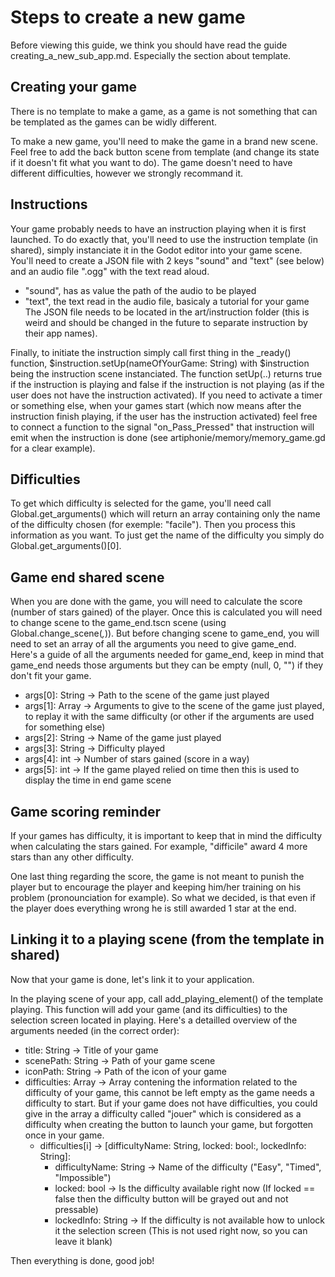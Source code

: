 # Steps to create a new game

Before viewing this guide, we think you should have read the guide creating_a_new_sub_app.md. Especially the section about template.

## Creating your game

There is no template to make a game, as a game is not something that can be templated as the games can be widly different.

To make a new game, you'll need to make the game in a brand new scene. Feel free to add the back button scene from
template (and change its state if it doesn't fit what you want to do). The game doesn't need to have different difficulties,
however we strongly recommand it.

## Instructions

Your game probably needs to have an instruction playing when it is first launched. To do exactly that, you'll need to use the
instruction template (in shared), simply instanciate it in the Godot editor into your game scene. You'll need to create a JSON
file with 2 keys "sound" and "text" (see below) and an audio file ".ogg" with the text read aloud.
- "sound", has as value the path of the audio to be played
- "text", the text read in the audio file, basicaly a tutorial for your game
The JSON file needs to be located in the art/instruction folder (this is weird and should be changed in the future to separate
instruction by their app names).

Finally, to initiate the instruction simply call first thing in the \_ready() function, $instruction.setUp(nameOfYourGame: String)
with $instruction being the instruction scene instanciated. The function setUp(..) returns true if the instruction is playing and
false if the instruction is not playing (as if the user does not have the instruction activated). If you need to activate a timer
or something else, when your games start (which now means after the instruction finish playing, if the user has the instruction
activated) feel free to connect a function to the signal "on_Pass_Pressed" that instruction will emit when the instruction is
done (see artiphonie/memory/memory_game.gd for a clear example).

## Difficulties

To get which difficulty is selected for the game, you'll need call Global.get_arguments() which will return an array containing only
the name of the difficulty chosen (for exemple: "facile"). Then you process this information as you want. To just get the name of the
difficulty you simply do Global.get_arguments()[0].

## Game end shared scene

When you are done with the game, you will need to calculate the score (number of stars gained) of the player. Once this is calculated
you will need to change scene to the game_end.tscn scene (using Global.change_scene(_,_)). But before changing scene to game_end, you
will need to set an array of all the arguments you need to give game_end. Here's a guide of all the arguments needed for game_end,
keep in mind that game_end needs those arguments but they can be empty (null, 0, "") if they don't fit your game.
- args[0]: String -> Path to the scene of the game just played
- args[1]: Array -> Arguments to give to the scene of the game just
					          played, to replay it with the same difficulty
				            (or other if the arguments are used for something else)
- args[2]: String -> Name of the game just played
- args[3]: String -> Difficulty played
- args[4]: int -> Number of stars gained (score in a way)
- args[5]: int -> If the game played relied on time then this is used to
				          display the time in end game scene

## Game scoring reminder

If your games has difficulty, it is important to keep that in mind the difficulty when calculating the stars gained. For example,
"difficile" award 4 more stars than any other difficulty.

One last thing regarding the score, the game is not meant to punish the player but to encourage the player and keeping him/her
training on his problem (pronounciation for example). So what we decided, is that even if the player does everything wrong he is
still awarded 1 star at the end.

## Linking it to a playing scene (from the template in shared)

Now that your game is done, let's link it to your application.

In the playing scene of your app, call add_playing_element() of the template playing. This function will add your game (and its
difficulties) to the selection screen located in playing. Here's a detailled overview of the arguments needed (in the correct order):
- title: String -> Title of your game
- scenePath: String -> Path of your game scene
- iconPath: String -> Path of the icon of your game
- difficulties: Array -> Array contening the information related to the difficulty of your game, this cannot be left empty as the game needs
a difficulty to start. But if your game does not have difficulties, you could give in the array a difficulty called "jouer" which is considered
as a difficulty when creating the button to launch your game, but forgotten once in your game.
  - difficulties[i] -> [difficultyName: String, locked: bool:, lockedInfo: String]:
    -	difficultyName: String -> Name of the difficulty ("Easy", "Timed", "Impossible")
    -	locked: bool -> Is the difficulty available right now (If locked == false then the difficulty button will be grayed out and not pressable)
    -	lockedInfo: String -> If the difficulty is not available how to unlock it the selection screen (This is not used right now, so you can leave it blank)

Then everything is done, good job!
